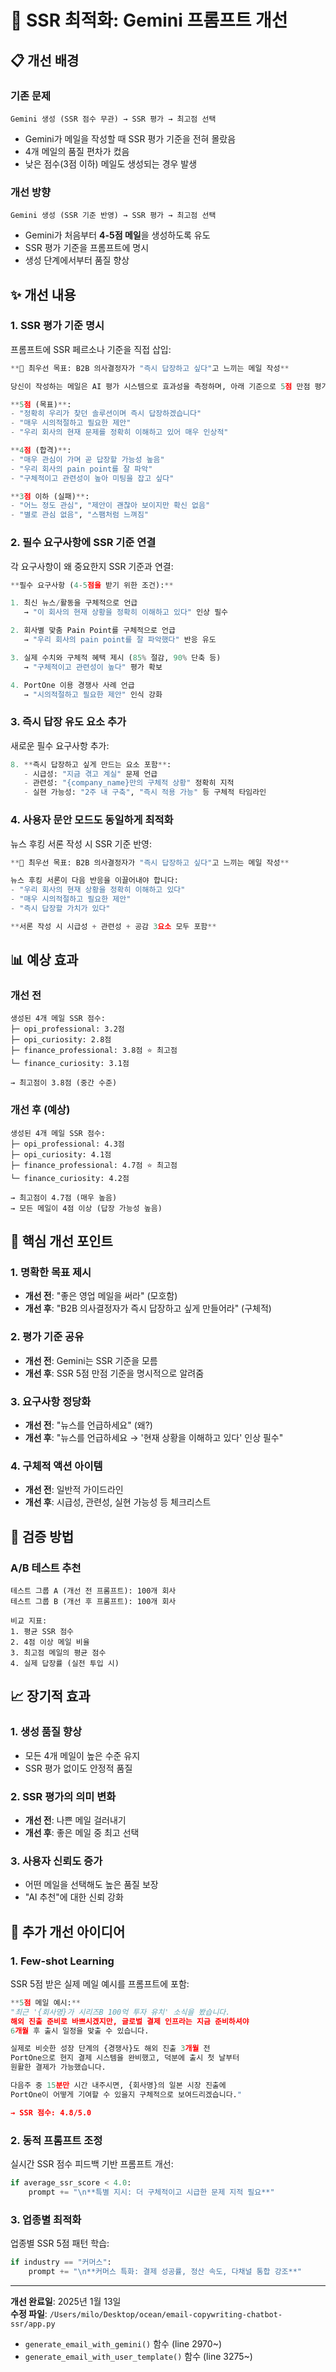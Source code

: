 # 🎯 SSR 최적화: Gemini 프롬프트 개선

## 📋 개선 배경

### 기존 문제
```
Gemini 생성 (SSR 점수 무관) → SSR 평가 → 최고점 선택
```

- Gemini가 메일을 작성할 때 SSR 평가 기준을 전혀 몰랐음
- 4개 메일의 품질 편차가 컸음
- 낮은 점수(3점 이하) 메일도 생성되는 경우 발생

### 개선 방향
```
Gemini 생성 (SSR 기준 반영) → SSR 평가 → 최고점 선택
```

- Gemini가 처음부터 **4-5점 메일**을 생성하도록 유도
- SSR 평가 기준을 프롬프트에 명시
- 생성 단계에서부터 품질 향상

## ✨ 개선 내용

### 1. SSR 평가 기준 명시

프롬프트에 SSR 페르소나 기준을 직접 삽입:

```python
**🎯 최우선 목표: B2B 의사결정자가 "즉시 답장하고 싶다"고 느끼는 메일 작성**

당신이 작성하는 메일은 AI 평가 시스템으로 효과성을 측정하며, 아래 기준으로 5점 만점 평가됩니다:

**5점 (목표)**: 
- "정확히 우리가 찾던 솔루션이며 즉시 답장하겠습니다"
- "매우 시의적절하고 필요한 제안"
- "우리 회사의 현재 문제를 정확히 이해하고 있어 매우 인상적"

**4점 (합격)**: 
- "매우 관심이 가며 곧 답장할 가능성 높음"
- "우리 회사의 pain point를 잘 파악"
- "구체적이고 관련성이 높아 미팅을 잡고 싶다"

**3점 이하 (실패)**: 
- "어느 정도 관심", "제안이 괜찮아 보이지만 확신 없음"
- "별로 관심 없음", "스팸처럼 느껴짐"
```

### 2. 필수 요구사항에 SSR 기준 연결

각 요구사항이 왜 중요한지 SSR 기준과 연결:

```python
**필수 요구사항 (4-5점을 받기 위한 조건):**

1. 최신 뉴스/활동을 구체적으로 언급
   → "이 회사의 현재 상황을 정확히 이해하고 있다" 인상 필수

2. 회사별 맞춤 Pain Point를 구체적으로 언급
   → "우리 회사의 pain point를 잘 파악했다" 반응 유도

3. 실제 수치와 구체적 혜택 제시 (85% 절감, 90% 단축 등)
   → "구체적이고 관련성이 높다" 평가 확보

4. PortOne 이용 경쟁사 사례 언급
   → "시의적절하고 필요한 제안" 인식 강화
```

### 3. 즉시 답장 유도 요소 추가

새로운 필수 요구사항 추가:

```python
8. **즉시 답장하고 싶게 만드는 요소 포함**:
   - 시급성: "지금 겪고 계실" 문제 언급
   - 관련성: "{company_name}만의 구체적 상황" 정확히 지적
   - 실현 가능성: "2주 내 구축", "즉시 적용 가능" 등 구체적 타임라인
```

### 4. 사용자 문안 모드도 동일하게 최적화

뉴스 후킹 서론 작성 시 SSR 기준 반영:

```python
**🎯 최우선 목표: B2B 의사결정자가 "즉시 답장하고 싶다"고 느끼는 메일 작성**

뉴스 후킹 서론이 다음 반응을 이끌어내야 합니다:
- "우리 회사의 현재 상황을 정확히 이해하고 있다"
- "매우 시의적절하고 필요한 제안"
- "즉시 답장할 가치가 있다"

**서론 작성 시 시급성 + 관련성 + 공감 3요소 모두 포함**
```

## 📊 예상 효과

### 개선 전
```
생성된 4개 메일 SSR 점수:
├─ opi_professional: 3.2점
├─ opi_curiosity: 2.8점
├─ finance_professional: 3.8점 ⭐ 최고점
└─ finance_curiosity: 3.1점

→ 최고점이 3.8점 (중간 수준)
```

### 개선 후 (예상)
```
생성된 4개 메일 SSR 점수:
├─ opi_professional: 4.3점
├─ opi_curiosity: 4.1점
├─ finance_professional: 4.7점 ⭐ 최고점
└─ finance_curiosity: 4.2점

→ 최고점이 4.7점 (매우 높음)
→ 모든 메일이 4점 이상 (답장 가능성 높음)
```

## 🎯 핵심 개선 포인트

### 1. 명확한 목표 제시
- **개선 전**: "좋은 영업 메일을 써라" (모호함)
- **개선 후**: "B2B 의사결정자가 즉시 답장하고 싶게 만들어라" (구체적)

### 2. 평가 기준 공유
- **개선 전**: Gemini는 SSR 기준을 모름
- **개선 후**: SSR 5점 만점 기준을 명시적으로 알려줌

### 3. 요구사항 정당화
- **개선 전**: "뉴스를 언급하세요" (왜?)
- **개선 후**: "뉴스를 언급하세요 → '현재 상황을 이해하고 있다' 인상 필수"

### 4. 구체적 액션 아이템
- **개선 전**: 일반적 가이드라인
- **개선 후**: 시급성, 관련성, 실현 가능성 등 체크리스트

## 🔬 검증 방법

### A/B 테스트 추천
```
테스트 그룹 A (개선 전 프롬프트): 100개 회사
테스트 그룹 B (개선 후 프롬프트): 100개 회사

비교 지표:
1. 평균 SSR 점수
2. 4점 이상 메일 비율
3. 최고점 메일의 평균 점수
4. 실제 답장률 (실전 투입 시)
```

## 📈 장기적 효과

### 1. 생성 품질 향상
- 모든 4개 메일이 높은 수준 유지
- SSR 평가 없이도 안정적 품질

### 2. SSR 평가의 의미 변화
- **개선 전**: 나쁜 메일 걸러내기
- **개선 후**: 좋은 메일 중 최고 선택

### 3. 사용자 신뢰도 증가
- 어떤 메일을 선택해도 높은 품질 보장
- "AI 추천"에 대한 신뢰 강화

## 🚀 추가 개선 아이디어

### 1. Few-shot Learning
SSR 5점 받은 실제 메일 예시를 프롬프트에 포함:

```python
**5점 메일 예시:**
"최근 '{회사명}가 시리즈B 100억 투자 유치' 소식을 봤습니다.
해외 진출 준비로 바쁘시겠지만, 글로벌 결제 인프라는 지금 준비하셔야
6개월 후 출시 일정을 맞출 수 있습니다.

실제로 비슷한 성장 단계의 {경쟁사}도 해외 진출 3개월 전
PortOne으로 현지 결제 시스템을 완비했고, 덕분에 출시 첫 날부터
원활한 결제가 가능했습니다.

다음주 중 15분만 시간 내주시면, {회사명}의 일본 시장 진출에
PortOne이 어떻게 기여할 수 있을지 구체적으로 보여드리겠습니다."

→ SSR 점수: 4.8/5.0
```

### 2. 동적 프롬프트 조정
실시간 SSR 점수 피드백 기반 프롬프트 개선:

```python
if average_ssr_score < 4.0:
    prompt += "\n**특별 지시: 더 구체적이고 시급한 문제 지적 필요**"
```

### 3. 업종별 최적화
업종별 SSR 5점 패턴 학습:

```python
if industry == "커머스":
    prompt += "\n**커머스 특화: 결제 성공률, 정산 속도, 다채널 통합 강조**"
```

---

**개선 완료일**: 2025년 1월 13일  
**수정 파일**: `/Users/milo/Desktop/ocean/email-copywriting-chatbot-ssr/app.py`
- `generate_email_with_gemini()` 함수 (line 2970~)
- `generate_email_with_user_template()` 함수 (line 3275~)
